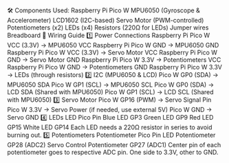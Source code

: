 🛠 Components Used:
Raspberry Pi Pico W
MPU6050 (Gyroscope & Accelerometer)
LCD1602 (I2C-based)
Servo Motor (PWM-controlled)
Potentiometers (x2)
LEDs (x4)
Resistors (220Ω for LEDs)
Jumper wires
Breadboard
🔌 Wiring Guide
1️⃣ Power Connections
Raspberry Pi Pico W VCC (3.3V) → MPU6050 VCC
Raspberry Pi Pico W GND → MPU6050 GND
Raspberry Pi Pico W VCC (3.3V) → Servo Motor VCC
Raspberry Pi Pico W GND → Servo Motor GND
Raspberry Pi Pico W 3.3V → Potentiometers VCC
Raspberry Pi Pico W GND → Potentiometers GND
Raspberry Pi Pico W 3.3V → LEDs (through resistors)
2️⃣ I2C (MPU6050 & LCD)
Pico W GP0 (SDA) → MPU6050 SDA
Pico W GP1 (SCL) → MPU6050 SCL
Pico W GP0 (SDA) → LCD SDA (Shared with MPU6050)
Pico W GP1 (SCL) → LCD SCL (Shared with MPU6050)
3️⃣ Servo Motor
Pico W GP16 (PWM) → Servo Signal Pin
Pico W 3.3V → Servo Power (if needed, use external 5V)
Pico W GND → Servo GND
4️⃣ LEDs
LED	Pico Pin
Blue LED	GP3
Green LED	GP9
Red LED	GP15
White LED	GP14
Each LED needs a 220Ω resistor in series to avoid burning out.
5️⃣ Potentiometers
Potentiometer	Pico Pin
LED Potentiometer	GP28 (ADC2)
Servo Control Potentiometer	GP27 (ADC1)
Center pin of each potentiometer goes to respective ADC pin.
One side to 3.3V, other to GND.
